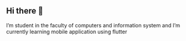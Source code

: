 ## Hi there 👋


  I’m student in the faculty of computers and information system and I’m currently learning mobile application using flutter

